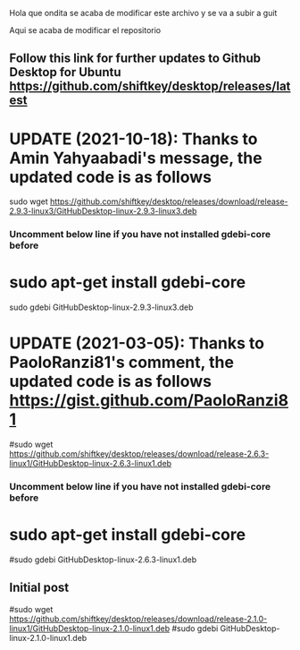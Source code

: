 Hola que ondita se acaba de modificar este archivo 
y se va a subir a guit 

Aqui se acaba de modificar el repositorio


## Follow this link for further updates to Github Desktop for Ubuntu https://github.com/shiftkey/desktop/releases/latest
# UPDATE (2021-10-18): Thanks to Amin Yahyaabadi's message, the updated code is as follows

sudo wget https://github.com/shiftkey/desktop/releases/download/release-2.9.3-linux3/GitHubDesktop-linux-2.9.3-linux3.deb
### Uncomment below line if you have not installed gdebi-core before
# sudo apt-get install gdebi-core 
sudo gdebi GitHubDesktop-linux-2.9.3-linux3.deb

# UPDATE (2021-03-05): Thanks to PaoloRanzi81's comment, the updated code is as follows https://gist.github.com/PaoloRanzi81

#sudo wget https://github.com/shiftkey/desktop/releases/download/release-2.6.3-linux1/GitHubDesktop-linux-2.6.3-linux1.deb
### Uncomment below line if you have not installed gdebi-core before
# sudo apt-get install gdebi-core 
#sudo gdebi GitHubDesktop-linux-2.6.3-linux1.deb

## Initial post
#sudo wget https://github.com/shiftkey/desktop/releases/download/release-2.1.0-linux1/GitHubDesktop-linux-2.1.0-linux1.deb
#sudo gdebi GitHubDesktop-linux-2.1.0-linux1.deb
